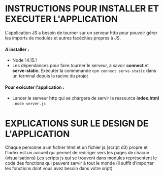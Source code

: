 # INSTRUCTIONS POUR INSTALLER ET EXECUTER L'APPLICATION

L'application JS a besoin de tourner sur un serveur http pour pouvoir gérer les imports de modules et autres facécities propres à JS.

#### A installer :
* Node 14.15.1
* Les dépendances pour faire tourner le serveur, à savoir **connect** et **serve-static**. Exécuter la commmande `npm connect serve-static` dans un terminal depuis la racine du projet

#### Pour exécuter l'application :
* Lancer le serveur http qui se chargera de servir la ressource **index.html** : `node server.js`

# EXPLICATIONS SUR LE DESIGN DE L'APPLICATION

Chaque personne a un fichier html et un fichier js (script d3) propre et l'index est un accueil qui permet de rediriger vers les pages de chacun (visualisations)
Les scripts js qui se trouvent dans modules représentent le code des fonctions qui peuvent servir à tout le monde (il suffit d'importer les fonctions dont vous avez besoin dans votre sript)
